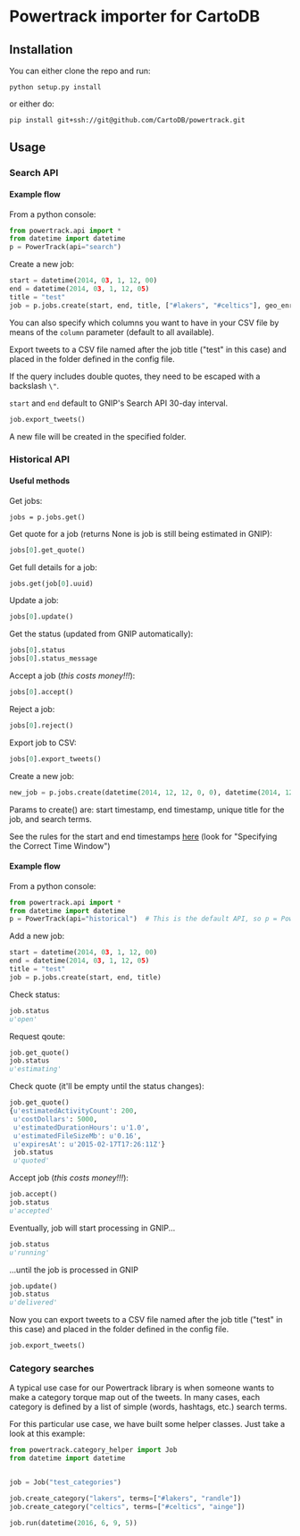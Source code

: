 # Powertrack importer for CartoDB

## Installation

You can either clone the repo and run:

```
python setup.py install
```

or either do:

```
pip install git+ssh://git@github.com/CartoDB/powertrack.git
```

## Usage

### Search API

#### Example flow

From a python console:

```python
from powertrack.api import *
from datetime import datetime
p = PowerTrack(api="search")
```

Create a new job:

```python
start = datetime(2014, 03, 1, 12, 00)
end = datetime(2014, 03, 1, 12, 05)
title = "test"
job = p.jobs.create(start, end, title, ["#lakers", "#celtics"], geo_enrichment=True)
```

You can also specify which columns you want to have in your CSV file by means of the `column` parameter (default to all available).

Export tweets to a CSV file named after the job title ("test" in this case) and placed in the folder defined in the config file.

If the query includes double quotes, they need to be escaped with a backslash `\"`.

`start` and `end` default to GNIP's Search API 30-day interval.

```python
job.export_tweets()
```

A new file will be created in the specified folder.

### Historical API

#### Useful methods

Get jobs:

```
jobs = p.jobs.get()
```

Get quote for a job (returns None is job is still being estimated in GNIP):

```python
jobs[0].get_quote()
```

Get full details for a job:

```python
jobs.get(job[0].uuid)
```

Update a job:

```python
jobs[0].update()
```

Get the status (updated from GNIP automatically):

```python
jobs[0].status
jobs[0].status_message
```

Accept a job (*this costs money!!!*):

```python
jobs[0].accept()
```

Reject a job:

```python
jobs[0].reject()
```

Export job to CSV:

```python
jobs[0].export_tweets()
```

Create a new job:

```python
new_job = p.jobs.create(datetime(2014, 12, 12, 0, 0), datetime(2014, 12, 13, 0, 0), "newjob", ["@nba", "#lakers", "#celtics"], geo_enrichment=False)
```

Params to create() are: start timestamp, end timestamp, unique title for the job, and search terms.

See the rules for the start and end timestamps [here](http://support.gnip.com/apis/historical_api/api_reference.html#Create) (look for "Specifying the Correct Time Window")

#### Example flow

From a python console:

```python
from powertrack.api import *
from datetime import datetime
p = PowerTrack(api="historical")  # This is the default API, so p = PowerTrack() works as well
```

Add a new job:

```python
start = datetime(2014, 03, 1, 12, 00)
end = datetime(2014, 03, 1, 12, 05)
title = "test"
job = p.jobs.create(start, end, title)
```

Check status:

```python
job.status
u'open'
```

Request qoute:

```python
job.get_quote()
job.status
u'estimating'
```

Check quote (it'll be empty until the status changes):

```python
job.get_quote()
{u'estimatedActivityCount': 200,
 u'costDollars': 5000,
 u'estimatedDurationHours': u'1.0',
 u'estimatedFileSizeMb': u'0.16',
 u'expiresAt': u'2015-02-17T17:26:11Z'}
 job.status
 u'quoted'
```

Accept job (*this costs money!!!*):

```python
job.accept()
job.status
u'accepted'
```

Eventually, job will start processing in GNIP...

```python
job.status
u'running'
```

...until the job is processed in GNIP

```python
job.update()
job.status
u'delivered'
```

Now you can export tweets to a CSV file named after the job title ("test" in this case) and placed in the folder defined in the config file.

```python
job.export_tweets()
```

### Category searches

A typical use case for our Powertrack library is when someone wants to make a category torque map out of the tweets. In many cases, each category is defined by a list of simple (words, hashtags, etc.) search terms.

For this particular use case, we have built some helper classes. Just take a look at this example:

```python
from powertrack.category_helper import Job
from datetime import datetime


job = Job("test_categories")

job.create_category("lakers", terms=["#lakers", "randle"])
job.create_category("celtics", terms=["#celtics", "ainge"])

job.run(datetime(2016, 6, 9, 5))
```
